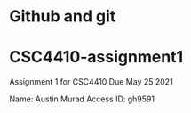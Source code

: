 # Github and git 
# CSC4410-assignment1
Assignment 1 for CSC4410 Due May 25 2021

Name: Austin Murad
Access ID: gh9591
